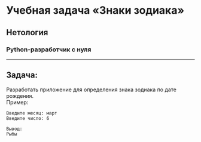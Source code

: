 # Учебная задача «Знаки зодиака»
## Нетология
### Python-разработчик с нуля

---

## Задача:
Разработать приложение для определения знака зодиака по дате рождения.  
Пример:  
```
Введите месяц: март
Введите число: 6

Вывод:
Рыбы
```
